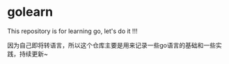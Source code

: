# golearn
This repository is for learning go, let's do it !!!

因为自己即将转语言，所以这个仓库主要是用来记录一些go语言的基础和一些实践，持续更新~
